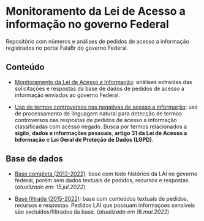 Monitoramento da Lei de Acesso a informação no governo Federal
================

Repositório com números e análises de pedidos de acesso a informação
registrados no portal FalaBr do governo Federal.

## Conteúdo

-   [Monitoramento da Lei de Acesso a
    Informação](https://rdurl0.github.io/monitoramento-lai/0-monitoramento):
    análises extraídas das solicitações e respostas da base de dados de
    pedidos de acesso a informação enviados ao governo Federal.

-   [Uso de termos controversos nas negativas de acesso a
    informação](https://rdurl0.github.io/monitoramento-lai/1-negativas-sigilo):
    uso de processamento de linguagem natural para detecção de termos
    controversos nas respostas de pedidos de acesso a informação
    classificadas com acesso negado. Busca por termos relacionados a
    **sigilo**, **dados e informações pessoais**, **artigo 31 da Lei de
    Acesso a Informação** e **Lei Geral de Proteção de Dados (LGPD)**.

## Base de dados

-   [Base completa
    (2012-2022)](https://falabr.cgu.gov.br/publico/DownloadDados/DownloadDadosLai.aspx):
    base com todo histórico da LAI no governo federal, porém sem dados
    textuais de pedidos, recursos e respostas. (*atualizado em:
    15.jul.2022*)

-   [Base filtrada
    (2015-2022)](http://www.consultaesic.cgu.gov.br/busca/_layouts/15/DownloadPedidos/DownloadDados.aspx):
    base com conteúdos textuais de pedidos, recursos e respostas.
    Pedidos LAI que possuam informaçoes sensíveis são
    excluídos/filtrados da base. (*atualizado em 16.mai.2022*)
